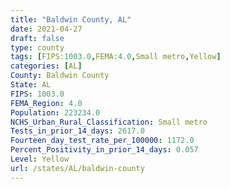 ```yaml
---
title: "Baldwin County, AL"
date: 2021-04-27
draft: false
type: county
tags: [FIPS:1003.0,FEMA:4.0,Small metro,Yellow]
categories: [AL]
County: Baldwin County
State: AL
FIPS: 1003.0
FEMA_Region: 4.0
Population: 223234.0
NCHS_Urban_Rural_Classification: Small metro
Tests_in_prior_14_days: 2617.0
Fourteen_day_test_rate_per_100000: 1172.0
Percent_Positivity_in_prior_14_days: 0.057
Level: Yellow
url: /states/AL/baldwin-county
---
```



